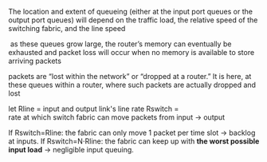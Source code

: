 The location and extent of queueing (either at the input port queues or the output port queues) will depend on the traffic load, the relative speed of the switching fabric, and the line speed

 as these queues grow large, the router’s memory can eventually be exhausted and packet loss will occur when no memory is available to store arriving packets

packets are “lost within the network” or “dropped at a router.” It is here, at these queues within a router, where such packets are actually dropped and lost

let Rline = input and output link's line rate
Rswitch = rate at which switch fabric can move packets from input → output

If Rswitch=Rline: the fabric can only move 1 packet per time slot → backlog at inputs.
If Rswitch=N⋅Rline​: the fabric can keep up with **the worst possible input load** → negligible input queuing.